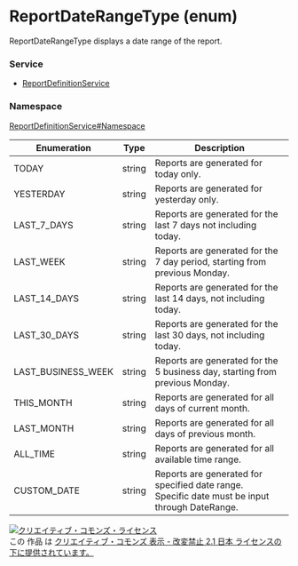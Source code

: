 # ReportDateRangeType (enum)
ReportDateRangeType displays a date range of the report.

### Service
+ [ReportDefinitionService](../../services/ReportDefinitionService.md)

### Namespace
[ReportDefinitionService#Namespace](../../services/ReportDefinitionService.md#namespace)

| Enumeration | Type | Description |
|---|---|---|
| TODAY|string |Reports are generated for today only. |
| YESTERDAY|string | Reports are generated for yesterday only. |
| LAST_7_DAYS|string | Reports are generated for the last 7 days not including today. |
| LAST_WEEK|string | Reports are generated for the 7 day period, starting from previous Monday. |
| LAST_14_DAYS|string | Reports are generated for the last 14 days, not including today. |
| LAST_30_DAYS|string | Reports are generated for the last 30 days, not including today. |
| LAST_BUSINESS_WEEK|string | Reports are generated for the 5 business day, starting from previous Monday. |
| THIS_MONTH|string | Reports are generated for all days of current month. |
| LAST_MONTH|string | Reports are generated for all days of previous month. |
| ALL_TIME|string | Reports are generated for all available time range. |
| CUSTOM_DATE|string | Reports are generated for specified date range. <br>Specific date must be input through DateRange. |

<a rel="license" href="http://creativecommons.org/licenses/by-nd/2.1/jp/"><img alt="クリエイティブ・コモンズ・ライセンス" style="border-width:0" src="https://i.creativecommons.org/l/by-nd/2.1/jp/88x31.png" /></a><br />この 作品 は <a rel="license" href="http://creativecommons.org/licenses/by-nd/2.1/jp/">クリエイティブ・コモンズ 表示 - 改変禁止 2.1 日本 ライセンスの下に提供されています。</a>
